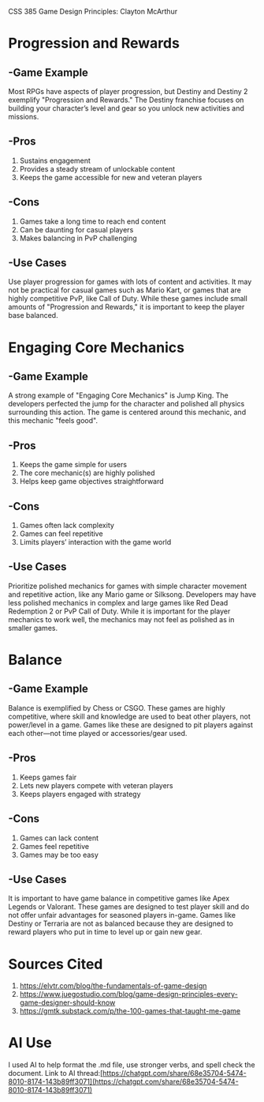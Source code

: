 CSS 385 Game Design Principles: Clayton McArthur

# Progression and Rewards

## -Game Example
Most RPGs have aspects of player progression, but Destiny and Destiny 2 exemplify "Progression and Rewards." The Destiny franchise focuses on building your character’s level and gear so you unlock new activities and missions.

## -Pros
1. Sustains engagement
2. Provides a steady stream of unlockable content
3. Keeps the game accessible for new and veteran players

## -Cons
1. Games take a long time to reach end content
2. Can be daunting for casual players
3. Makes balancing in PvP challenging

## -Use Cases
Use player progression for games with lots of content and activities. It may not be practical for casual games such as Mario Kart, or games that are highly competitive PvP, like Call of Duty. While these games include small amounts of "Progression and Rewards," it is important to keep the player base balanced.

# Engaging Core Mechanics

## -Game Example
A strong example of "Engaging Core Mechanics" is Jump King. The developers perfected the jump for the character and polished all physics surrounding this action. The game is centered around this mechanic, and this mechanic "feels good".

## -Pros
1. Keeps the game simple for users
2. The core mechanic(s) are highly polished
3. Helps keep game objectives straightforward

## -Cons
1. Games often lack complexity
2. Games can feel repetitive
3. Limits players’ interaction with the game world

## -Use Cases
Prioritize polished mechanics for games with simple character movement and repetitive action, like any Mario game or Silksong. Developers may have less polished mechanics in complex and large games like Red Dead Redemption 2 or PvP Call of Duty. While it is important for the player mechanics to work well, the mechanics may not feel as polished as in smaller games.

# Balance

## -Game Example
Balance is exemplified by Chess or CSGO. These games are highly competitive, where skill and knowledge are used to beat other players, not power/level in a game. Games like these are designed to pit players against each other—not time played or accessories/gear used.

## -Pros
1. Keeps games fair
2. Lets new players compete with veteran players
3. Keeps players engaged with strategy

## -Cons
1. Games can lack content
2. Games feel repetitive
3. Games may be too easy

## -Use Cases
It is important to have game balance in competitive games like Apex Legends or Valorant. These games are designed to test player skill and do not offer unfair advantages for seasoned players in-game. Games like Destiny or Terraria are not as balanced because they are designed to reward players who put in time to level up or gain new gear.

# Sources Cited
1. <a href="https://elvtr.com/blog/the-fundamentals-of-game-design" target="_blank" rel="noopener noreferrer">https://elvtr.com/blog/the-fundamentals-of-game-design</a>
2. <a href="https://www.juegostudio.com/blog/game-design-principles-every-game-designer-should-know" target="_blank" rel="noopener noreferrer">https://www.juegostudio.com/blog/game-design-principles-every-game-designer-should-know</a>
3. <a href="https://gmtk.substack.com/p/the-100-games-that-taught-me-game" target="_blank" rel="noopener noreferrer">https://gmtk.substack.com/p/the-100-games-that-taught-me-game</a>

# AI Use
I used AI to help format the .md file, use stronger verbs, and spell check the document.
Link to AI thread:<a href="[https://chatgpt.com/share/68e35704-5474-8010-8174-143b89ff3071](https://chatgpt.com/share/68e35704-5474-8010-8174-143b89ff3071)" target="_blank" rel="noopener noreferrer">[https://chatgpt.com/share/68e35704-5474-8010-8174-143b89ff3071](https://chatgpt.com/share/68e35704-5474-8010-8174-143b89ff3071)</a>

